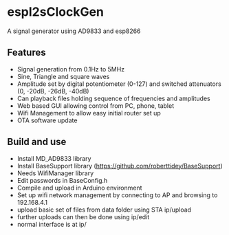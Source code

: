 # espI2sClockGen
A signal generator using AD9833 and esp8266

## Features
- Signal generation from 0.1Hz to 5MHz
- Sine, Triangle and square waves
- Amplitude set by digital potentiometer (0-127) and switched attenuators (0, -20dB, -26dB, -40dB)
- Can playback files holding sequence of frequencies and amplitudes
- Web based GUI allowing control from PC, phone, tablet
- Wifi Management to allow easy initial router set up
- OTA software update

## Build and use
- Install MD_AD9833 library
- Install BaseSupport library (https://github.com/roberttidey/BaseSupport)
- Needs WifiManager library
- Edit passwords in BaseConfig.h
- Compile and upload in Arduino environment
- Set up wifi network management by connecting to AP and browsing to 192.168.4.1
- upload basic set of files from data folder using STA ip/upload
- further uploads can then be done using ip/edit
- normal interface is at ip/



